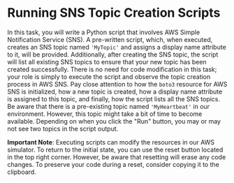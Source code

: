 # Running SNS Topic Creation Scripts

In this task, you will write a Python script that involves AWS Simple Notification Service (SNS). A pre-written script, which, when executed, creates an SNS topic named `'MyTopic'` and assigns a display name attribute to it, will be provided. Additionally, after creating the SNS topic, the script will list all existing SNS topics to ensure that your new topic has been created successfully. There is no need for code modification in this task; your role is simply to execute the script and observe the topic creation process in AWS SNS. Pay close attention to how the `boto3` resource for AWS SNS is initialized, how a new topic is created, how a display name attribute is assigned to this topic, and finally, how the script lists all the SNS topics. Be aware that there is a pre-existing topic named `'MyHeartbeat'` in our environment. However, this topic might take a bit of time to become available. Depending on when you click the "Run" button, you may or may not see two topics in the script output.

**Important Note**: Executing scripts can modify the resources in our AWS simulator. To return to the initial state, you can use the reset button located in the top right corner. However, be aware that resetting will erase any code changes. To preserve your code during a reset, consider copying it to the clipboard.